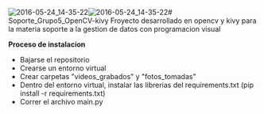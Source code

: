 ![2016-05-24_14-35-22](https://github.com/eghar2001/Soporte_Grupo5_OpenCV-kivy/assets/76603209/1aad266a-75b7-4a1c-ab0e-0ab27458756f)![2016-05-24_14-35-22](https://github.com/eghar2001/Soporte_Grupo5_OpenCV-kivy/assets/76603209/9074526f-3869-405f-9ff2-f18283829a3f)# Soporte_Grupo5_OpenCV-kivy
Froyecto desarrollado en opencv y kivy para la materia soporte a la gestion de datos con programacion visual 

**Proceso de instalacion**
- Bajarse el repositorio
- Crearse un entorno virtual
- Crear carpetas "videos_grabados" y "fotos_tomadas"
- Dentro del entorno virtual, instalar las librerias del requirements.txt (pip install -r requirements.txt)
- Correr el archivo main.py

